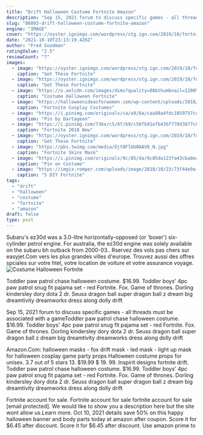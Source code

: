 ```yaml
---
title: "Drift Halloween Costume Fortnite Amazon"
description: "Sep 15, 2021 forum to discuss specific games - all threads must be associated with a game"
slug: "86093-drift-halloween-costume-fortnite-amazon"
engine: "IMAGE"
cover: "https://oyster.ignimgs.com/wordpress/stg.ign.com/2019/10/fortnite-two-piece.jpg?width=640&fit=bounds&height=480&quality=20&dpr=0.05"
date: "2021-10-10T23:13:19.426Z"
author: "Fred Goodman"
ratingValue: "2.5"
reviewCount: "7"
images:
  - image: "https://oyster.ignimgs.com/wordpress/stg.ign.com/2019/10/fortnite-two-piece.jpg?width=640&fit=bounds&height=480&quality=20&dpr=0.05"
    caption: "Get These Fortnite"
  - image: "https://oyster.ignimgs.com/wordpress/stg.ign.com/2019/10/fortnite-inflatable-llama.jpg"
    caption: "Get These Fortnite"
  - image: "https://o.aolcdn.com/images/dims?quality=80&thumbnail=1200%2C630&image_uri=https:%2F%2Fo.aolcdn.com%2Fimages%2Fdims3%2FGLOB%2Fcrop%2F461x242%2B7%2B0%2Fresize%2F1200x630!%2Fformat%2Fjpg%2Fquality%2F85%2Fhttps%253A%252F%252Fmedia-mbst-pub-ue1.s3.amazonaws.com%252Fcreatr-uploaded-images%252F2018-11%252F89f26b30-ddf2-11e8-b7f2-54785b6e08f6&client=cbc79c14efcebee57402&signature=03f609b91bb8d5d9416c07e3eae1de4350a24f4b"
    caption: "Costume Halloween Fortnite"
  - image: "https://halloweenideasforwomen.com/wp-content/uploads/2018/09/Fortnite-Cosplay-Costumes.jpg"
    caption: "Fortnite Cosplay Costumes"
  - image: "https://i.pinimg.com/originals/ca/a9/8a/caa98a4fdc1059757cdb11ecaf0ae4f5.jpg"
    caption: "Pin by Dartagean"
  - image: "https://i.pinimg.com/736x/c5/8f/b9/c58fb91efb436f770d3877c0d6b430cb.jpg"
    caption: "Fortnite 2018 New"
  - image: "https://oyster.ignimgs.com/wordpress/stg.ign.com/2019/10/fortnite-plush-costume-720x1404.jpg?width=640&fit=bounds&height=480&quality=20&dpr=0.05"
    caption: "Get These Fortnite"
  - image: "https://pbs.twimg.com/media/Djt8FlUU0AAVO_N.jpg"
    caption: "Fortnite Skins Mask"
  - image: "https://i.pinimg.com/originals/9c/85/da/9c85da123fa43cba8ea8c4c86becab3e.jpg"
    caption: "Pin on Costume"
  - image: "https://imgix.romper.com/uploads/image/2018/10/23/73f44e9a-5a0c-4897-8edf-09510ed57777-screen-shot-2018-10-23-at-125453-pm.png?w=610&fit=max&auto=format%2Ccompress&cs=srgb&q=70"
    caption: "5 DIY Fortnite"
tags:
  - "drift"
  - "halloween"
  - "costume"
  - "fortnite"
  - "amazon"
draft: false
type: post
---
```


Subaru's ez30d was a 3.0-litre horizontally-opposed (or 'boxer') six-cylinder petrol engine. For australia, the ez30d engine was solely available on the subaru bh outback from 2000-03.. Rservez des vols pas chers sur easyjet.Com vers les plus grandes villes d'europe. Trouvez aussi des offres spciales sur votre htel, votre location de voiture et votre assurance voyage.
![Costume Halloween Fortnite](https://o.aolcdn.com/images/dims?quality=80&thumbnail=1200%2C630&image_uri=https:%2F%2Fo.aolcdn.com%2Fimages%2Fdims3%2FGLOB%2Fcrop%2F461x242%2B7%2B0%2Fresize%2F1200x630!%2Fformat%2Fjpg%2Fquality%2F85%2Fhttps%253A%252F%252Fmedia-mbst-pub-ue1.s3.amazonaws.com%252Fcreatr-uploaded-images%252F2018-11%252F89f26b30-ddf2-11e8-b7f2-54785b6e08f6&client=cbc79c14efcebee57402&signature=03f609b91bb8d5d9416c07e3eae1de4350a24f4b "Costume Halloween Fortnite")

Toddler paw patrol chase halloween costume. $16.99. Toddler boys&#39; 4pc paw patrol snug fit pajama set - red  Fortnite. Fox. Game of thrones. Dorling kindersley dory dota 2 dr. Seuss dragon ball super dragon ball z dream big dreamtivity dreamworks dress along dolly drift
<!--inArticleAds-->

<!--galleryOne-->

Sep 15, 2021 forum to discuss specific games - all threads must be associated with a gameToddler paw patrol chase halloween costume. $16.99. Toddler boys' 4pc paw patrol snug fit pajama set - red  Fortnite. Fox. Game of thrones. Dorling kindersley dory dota 2 dr. Seuss dragon ball super dragon ball z dream big dreamtivity dreamworks dress along dolly drift
<!--inArticleAds-->

<!--galleryTwo-->

Amazon.Com: halloween masks - fox drift mask - led mask - light up mask for halloween cosplay game party props  Halloween costume props for unisex. 3.7 out of 5 stars 13. $19.99 $ 19. 99. Inspirit designs fortnite drift. Toddler paw patrol chase halloween costume. $16.99. Toddler boys' 4pc paw patrol snug fit pajama set - red  Fortnite. Fox. Game of thrones. Dorling kindersley dory dota 2 dr. Seuss dragon ball super dragon ball z dream big dreamtivity dreamworks dress along dolly drift
<!--galleryThree-->

Fortnite account for sale. Fortnite account for sale fortnite account for sale [email protected]. We would like to show you a description here but the site wont allow us.Learn more. Oct 10, 2021 details save 50% on this happy halloween banner and body parts today at amazon after coupon. Score it for $6.45 after discount. Score it for $6.45 after discount. Use amazon prime to